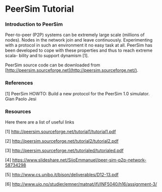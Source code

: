 # PeerSim Tutorial

### Introduction to PeerSim

Peer-to-peer (P2P) systems can be extremely large scale (millions of nodes). Nodes in the network join and leave continuously. Experimenting with a protocol in such an environment it no easy task at all.
PeerSim has been developed to cope with these properties and thus to reach extreme scala- bility and to support dynamism [1].

PeerSim source code can be downloaded from [http://peersim.sourceforge.net](http://peersim.sourceforge.net/).

### References

[1] PeerSim HOWTO:
    Build a new protocol for the PeerSim 1.0 simulator.
    Gian Paolo Jesi
    
### Resources

Here there are a list of useful links

[1] http://peersim.sourceforge.net/tutorial1/tutorial1.pdf

[2] http://peersim.sourceforge.net/tutorial2/tutorial2.pdf

[3] http://peersim.sourceforge.net/tutorialed/tutorialed.pdf

[4] https://www.slideshare.net/SijoEmmanuel/peer-sim-p2p-network-58734298

[5] http://www.cs.unibo.it/bison/deliverables/D12-13.pdf

[6] http://www.uio.no/studier/emner/matnat/ifi/INF5040/h16/assignment-3/